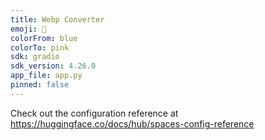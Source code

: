 ```yaml
---
title: Webp Converter
emoji: 🚀
colorFrom: blue
colorTo: pink
sdk: gradio
sdk_version: 4.26.0
app_file: app.py
pinned: false
---
```


Check out the configuration reference at https://huggingface.co/docs/hub/spaces-config-reference
